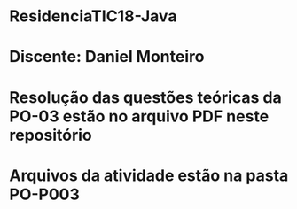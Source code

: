 # ResidenciaTIC18-Java

# Discente: Daniel Monteiro

# Resolução das questões teóricas da PO-03 estão no arquivo PDF neste repositório

# Arquivos da atividade estão na pasta PO-P003



